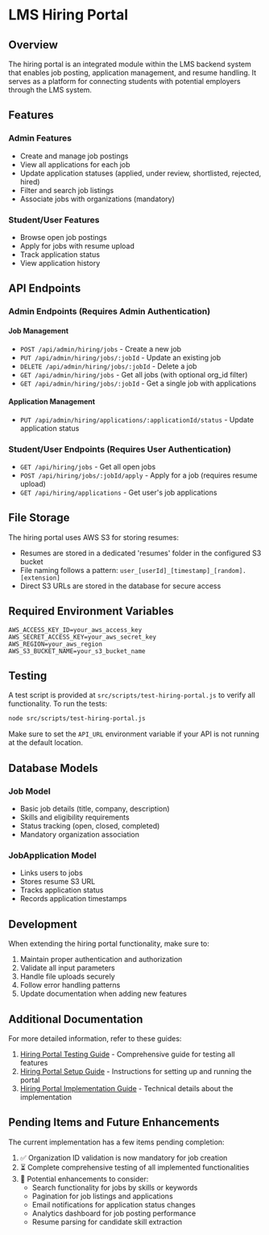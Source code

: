 # LMS Hiring Portal

## Overview

The hiring portal is an integrated module within the LMS backend system that enables job posting, application management, and resume handling. It serves as a platform for connecting students with potential employers through the LMS system.

## Features

### Admin Features

- Create and manage job postings
- View all applications for each job
- Update application statuses (applied, under review, shortlisted, rejected, hired)
- Filter and search job listings
- Associate jobs with organizations (mandatory)

### Student/User Features

- Browse open job postings
- Apply for jobs with resume upload
- Track application status
- View application history

## API Endpoints

### Admin Endpoints (Requires Admin Authentication)

#### Job Management
- `POST /api/admin/hiring/jobs` - Create a new job
- `PUT /api/admin/hiring/jobs/:jobId` - Update an existing job
- `DELETE /api/admin/hiring/jobs/:jobId` - Delete a job
- `GET /api/admin/hiring/jobs` - Get all jobs (with optional org_id filter)
- `GET /api/admin/hiring/jobs/:jobId` - Get a single job with applications

#### Application Management
- `PUT /api/admin/hiring/applications/:applicationId/status` - Update application status

### Student/User Endpoints (Requires User Authentication)

- `GET /api/hiring/jobs` - Get all open jobs
- `POST /api/hiring/jobs/:jobId/apply` - Apply for a job (requires resume upload)
- `GET /api/hiring/applications` - Get user's job applications

## File Storage

The hiring portal uses AWS S3 for storing resumes:

- Resumes are stored in a dedicated 'resumes' folder in the configured S3 bucket
- File naming follows a pattern: `user_[userId]_[timestamp]_[random].[extension]`
- Direct S3 URLs are stored in the database for secure access

## Required Environment Variables

```
AWS_ACCESS_KEY_ID=your_aws_access_key
AWS_SECRET_ACCESS_KEY=your_aws_secret_key
AWS_REGION=your_aws_region
AWS_S3_BUCKET_NAME=your_s3_bucket_name
```

## Testing

A test script is provided at `src/scripts/test-hiring-portal.js` to verify all functionality. 
To run the tests:

```bash
node src/scripts/test-hiring-portal.js
```

Make sure to set the `API_URL` environment variable if your API is not running at the default location.

## Database Models

### Job Model
- Basic job details (title, company, description)
- Skills and eligibility requirements
- Status tracking (open, closed, completed)
- Mandatory organization association

### JobApplication Model
- Links users to jobs
- Stores resume S3 URL
- Tracks application status
- Records application timestamps

## Development

When extending the hiring portal functionality, make sure to:

1. Maintain proper authentication and authorization
2. Validate all input parameters
3. Handle file uploads securely
4. Follow error handling patterns
5. Update documentation when adding new features

## Additional Documentation

For more detailed information, refer to these guides:

1. [Hiring Portal Testing Guide](./hiring-portal-testing-guide.md) - Comprehensive guide for testing all features
2. [Hiring Portal Setup Guide](./hiring-portal-setup-guide.md) - Instructions for setting up and running the portal
3. [Hiring Portal Implementation Guide](./hiring-portal.md) - Technical details about the implementation

## Pending Items and Future Enhancements

The current implementation has a few items pending completion:

1. ✅ Organization ID validation is now mandatory for job creation
2. ⏳ Complete comprehensive testing of all implemented functionalities
3. 🔄 Potential enhancements to consider:
   - Search functionality for jobs by skills or keywords
   - Pagination for job listings and applications
   - Email notifications for application status changes
   - Analytics dashboard for job posting performance
   - Resume parsing for candidate skill extraction
